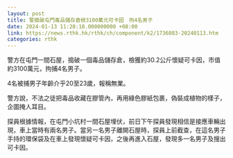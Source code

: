 ```yaml
---
layout: post
title: 警搗破屯門毒品儲存倉檢3100萬元可卡因　拘4名男子
date: 2024-01-13 11:28:18.000000000 +08:00
link: https://news.rthk.hk/rthk/ch/component/k2/1736083-20240113.htm
categories: rthk
---
```


警方在屯門一間石屋，搗破一個毒品儲存倉，檢獲約30.2公斤懷疑可卡因，市值約3100萬元，拘捕4名男子。

4名被捕男子年齡介乎20至23歲，報稱無業。

警方說，不法之徒把毒品收藏在膠管內，再用綠色膠紙包裹，偽裝成植物的樣子，企圖掩人耳目。

探員根據情報，在屯門小坑村一間石屋埋伏，前日下午探員發現相信是接應車輛出現，車上當時有兩名男子。當另一名男子離開石屋時，探員上前截查，在這名男子手持的環保袋及在車上發現懷疑可卡因，之後再進入石屋，發現多一名男子及搜出可卡因。

